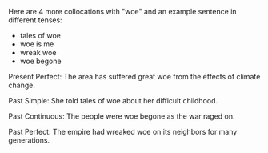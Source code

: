  Here are 4 more collocations with "woe" and an example sentence in different tenses:

- tales of woe
- woe is me
- wreak woe
- woe begone

Present Perfect: The area has suffered great woe from the effects of climate change.  

Past Simple: She told tales of woe about her difficult childhood.

Past Continuous: The people were woe begone as the war raged on.

Past Perfect: The empire had wreaked woe on its neighbors for many generations.